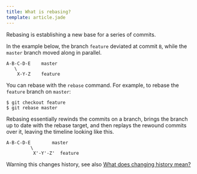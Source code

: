 ```yaml
---
title: What is rebasing?
template: article.jade
---
```


Rebasing is establishing a new base for a series of commits.

In the example below, the branch `feature` deviated at commit `B`, while the `master` branch moved along in parallel.

```
A-B-C-D-E    master
   \
    X-Y-Z    feature
```

You can rebase with the `rebase` command. For example, to rebase the `feature` branch on `master`:

```
$ git checkout feature
$ git rebase master
```

Rebasing essentially rewinds the commits on a branch, brings the branch up to date with the rebase target, and then
replays the rewound commits over it, leaving the timeline looking like this.

```
A-B-C-D-E        master
         \
          X'-Y'-Z'  feature
```

Warning this changes history, see also [What does changing history mean?](/articles/what-does-changing-history-mean.html)
